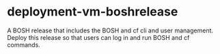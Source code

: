 # deployment-vm-boshrelease
A BOSH release that includes the BOSH and cf cli and user management.  Deploy this release so that users can log in and run BOSH and cf commands.
